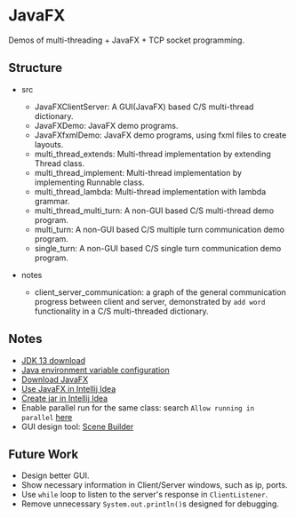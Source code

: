 # JavaFX
Demos of multi-threading + JavaFX + TCP socket programming.

## Structure
* src
	* JavaFXClientServer: A GUI(JavaFX) based C/S multi-thread dictionary.
	* JavaFXDemo: JavaFX demo programs.
	* JavaFXfxmlDemo: JavaFX demo programs, using fxml files to create layouts.
	* multi_thread_extends: Multi-thread implementation by extending Thread class.
	* multi_thread_implement: Multi-thread implementation by implementing Runnable class.
	* multi_thread_lambda: Multi-thread implementation with lambda grammar.
	* multi_thread_multi_turn: A non-GUI based C/S multi-thread demo program.
	* multi_turn: A non-GUI based C/S multiple turn communication demo program.
	* single_turn: A non-GUI based C/S single turn communication demo program.

* notes
	* client_server_communication: a graph of the general communication progress between client and server, demonstrated by `add word` functionality in a C/S multi-threaded dictionary.

## Notes
* [JDK 13 download](http://www.oracle.com)
* [Java environment variable configuration](https://blog.csdn.net/vvv_110/article/details/72897142)
* [Download JavaFX](https://gluonhq.com/products/javafx/)
* [Use JavaFX in Intellij Idea](https://openjfx.io/openjfx-docs/#gradle)
* [Create jar in Intellij Idea](https://www.javatt.com/p/79407)
*  Enable parallel run for the same class: search `Allow running in parallel` [here](https://blog.jetbrains.com/idea/2018/09/whats-new-in-intellij-idea-2018-3-eap2/)
* GUI design tool: [Scene Builder](https://gluonhq.com/products/scene-builder/)

## Future Work
* Design better GUI.
* Show necessary information in Client/Server windows, such as ip, ports.
* Use `while` loop to listen to the server's response in `ClientListener`.
* Remove unnecessary `System.out.println()`s designed for debugging.
